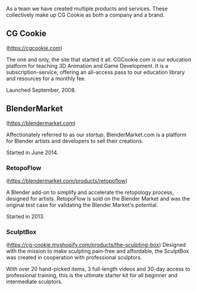 As a team we have created multiple products and services. These collectively make up CG Cookie as both a company and a brand.

## CG Cookie 
(https://cgcookie.com)

The one and only, the site that started it all. CGCookie.com is our education platform for teaching 3D Animation and Game Development. It is a subscription-service, offering an all-access pass to our education library and resources for a monthly fee.

Launched September, 2008. 

## BlenderMarket 
(https://blendermarket.com)

Affectionately referred to as our *startup*, BlenderMarket.com is a platform for Blender artists and developers to sell their creations.

Started in June 2014.

### RetopoFlow 
(https://blendermarket.com/products/retopoflow)

A Blender add-on to simplify and accelerate the retopology process, designed for artists. RetopoFlow is sold on the Blender Market and was the original test case for validating the Blender Market's potential. 

Started in 2013.

### SculptBox 
(https://cg-cookie.myshopify.com/products/the-sculpting-box) 
Designed with the mission to make sculpting pain-free and affordable, the SculptBox was created in cooperation with professional sculptors. 

With over 20 hand-picked items, 3 full-length videos and 30-day access to professional training, this is the ultimate starter kit for all beginner and intermediate sculptors. 


